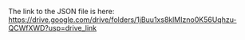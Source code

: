 The link to the JSON file is here: https://drive.google.com/drive/folders/1jBuu1xs8klMIzno0K56Uqhzu-QCWfXWD?usp=drive_link
